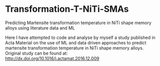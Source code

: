 # Transformation-T-NiTi-SMAs
Predicting Martensite transformation temperature in NiTi shape memory alloys using literature data and ML

Here I have attempted to code and analyse by myself a study published in Acta Material on the use of ML and
data driven approaches to predict martensite transformation temperature in NiTi shape memory alloys.
Original study can be found at: http://dx.doi.org/10.1016/j.actamat.2016.12.009

